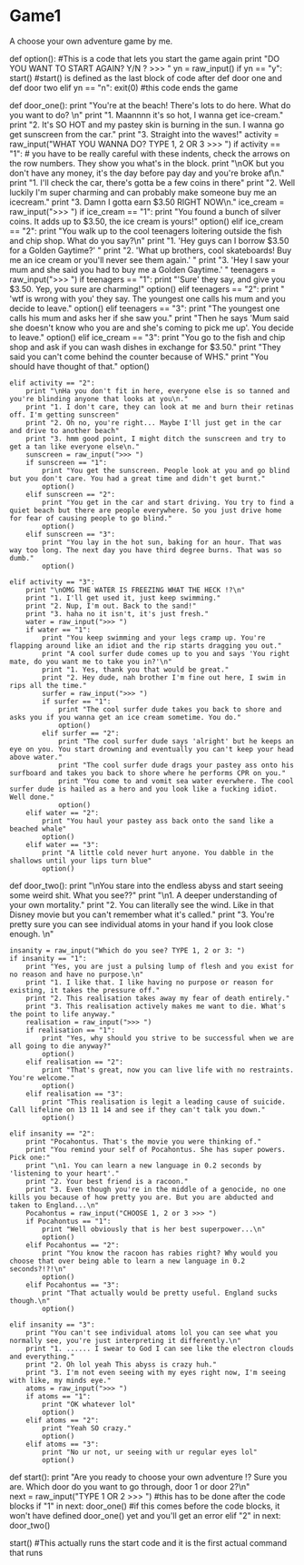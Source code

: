 # Game1
A choose your own adventure game by me. 


def option(): #This is a code that lets you start the game again
    print "DO YOU WANT TO START AGAIN?  Y/N ? >>>  "
    yn = raw_input()
    if yn == "y":
        start() #start() is defined as the last block of code after def door one and def door two
    elif yn == "n":
        exit(0)	#this code ends the game

def door_one():
	print "You're at the beach! There's lots to do here. What do you want to do? \n"
	print "1. Maannnn it's so hot, I wanna get ice-cream."
	print "2. It's SO HOT and my pastey skin is burning in the sun. I wanna go get sunscreen from the car."
	print "3. Straight into the waves!"
	activity = raw_input("WHAT YOU WANNA DO? TYPE 1, 2 OR 3 >>>  ")
	if activity == "1": # you have to be really careful with these indents, check the arrows on the row numbers. They show you what's in the block.
		print "\nOK but you don't have any money, it's the day before pay day and you're broke af\n."
		print "1. I'll check the car, there's gotta be a few coins in there"
		print "2. Well luckily I'm super charming and can probably make someone buy me an icecream."
		print "3. Damn I gotta earn $3.50 RIGHT NOW\n."
		ice_cream = raw_input(">>> ")
		if ice_cream == "1":
		    print "You found a bunch of silver coins. It adds up to $3.50, the ice cream is yours!"
		    option()
		elif ice_cream == "2":
		    print "You walk up to the cool teenagers loitering outside the fish and chip shop. What do you say?\n"
		    print "1. 'Hey guys can I borrow $3.50 for a Golden Gaytime?' "
		    print "2. 'What up brothers, cool skateboards! Buy me an ice cream or you'll never see them again.' "
		    print "3. 'Hey I saw your mum and she said you had to buy me a Golden Gaytime.' "
		    teenagers = raw_input(">>> ")
		    if teenagers == "1":
		        print "'Sure' they say, and give you $3.50. Yep, you sure are charming!"
		        option()
		    elif teenagers == "2":
		        print " 'wtf is wrong with you' they say. The youngest one calls his mum and you decide to leave."
		        option()
		    elif teenagers == "3":
		        print "The youngest one calls his mum and asks her if she saw you."
		        print "Then he says 'Mum said she doesn't know who you are and she's coming to pick me up'. You decide to leave."
		        option()
		elif ice_cream == "3":
		    print "You go to the fish and chip shop and ask if you can wash dishes in exchange for $3.50."
		    print "They said you can't come behind the counter because of WHS."
		    print "You should have thought of that."
		    option()

	elif activity == "2":
		print "\nHa you don't fit in here, everyone else is so tanned and you're blinding anyone that looks at you\n."
		print "1. I don't care, they can look at me and burn their retinas off. I'm getting sunscreen"
		print "2. Oh no, you're right... Maybe I'll just get in the car and drive to another beach"
		print "3. hmm good point, I might ditch the sunscreen and try to get a tan like everyone else\n."
		sunscreen = raw_input(">>> ")
		if sunscreen == "1":
		    print "You get the sunscreen. People look at you and go blind but you don't care. You had a great time and didn't get burnt."
		    option()
		elif sunscreen == "2":
		    print "You get in the car and start driving. You try to find a quiet beach but there are people everywhere. So you just drive home for fear of causing people to go blind."
		    option()
		elif sunscreen == "3":
		    print "You lay in the hot sun, baking for an hour. That was way too long. The next day you have third degree burns. That was so dumb."
		    option()

	elif activity == "3":
		print "\nOMG THE WATER IS FREEZING WHAT THE HECK !?\n"
		print "1. I'll get used it, just keep swimming."
		print "2. Nup, I'm out. Back to the sand!"
		print "3. haha no it isn't, it's just fresh."
		water = raw_input(">>> ")
		if water == "1":
		    print "You keep swimming and your legs cramp up. You're flapping around like an idiot and the rip starts dragging you out."
		    print "A cool surfer dude comes up to you and says 'You right mate, do you want me to take you in?'\n"
		    print "1. Yes, thank you that would be great."
		    print "2. Hey dude, nah brother I'm fine out here, I swim in rips all the time."
		    surfer = raw_input(">>> ")
		    if surfer == "1":
		        print "The cool surfer dude takes you back to shore and asks you if you wanna get an ice cream sometime. You do."
		        option()
		    elif surfer == "2": 
		        print "The cool surfer dude says 'alright' but he keeps an eye on you. You start drowning and eventually you can't keep your head above water."
		        print "The cool surfer dude drags your pastey ass onto his surfboard and takes you back to shore where he performs CPR on you."
		        print "You come to and vomit sea water everwhere. The cool surfer dude is hailed as a hero and you look like a fucking idiot. Well done."
		        option()
		elif water == "2":
		    print "You haul your pastey ass back onto the sand like a beached whale"
		    option()
		elif water == "3":
		    print "A little cold never hurt anyone. You dabble in the shallows until your lips turn blue"
		    option()
		
		
def door_two():
	print "\nYou stare into the endless abyss and start seeing some weird shit. What you see??"
	print "\n1. A deeper understanding of your own mortality."
	print "2. You can literally see the wind. Like in that Disney movie but you can't remember what it's called."
	print "3. You're pretty sure you can see individual atoms in your hand if you look close enough. \n"

	insanity = raw_input("Which do you see? TYPE 1, 2 or 3: ")
	if insanity == "1":
		print "Yes, you are just a pulsing lump of flesh and you exist for no reason and have no purpose.\n"
		print "1. I like that. I like having no purpose or reason for existing, it takes the pressure off."
		print "2. This realisation takes away my fear of death entirely."
		print "3. This realisation actively makes me want to die. What's the point to life anyway."
		realisation = raw_input(">>> ")
		if realisation == "1":
			print "Yes, why should you strive to be successful when we are all going to die anyway?"
			option()
		elif realisation == "2":
			print "That's great, now you can live life with no restraints. You're welcome."
			option()
		elif realisation == "3":
			print "This realisation is legit a leading cause of suicide. Call lifeline on 13 11 14 and see if they can't talk you down."
			option()
	
	elif insanity == "2":
		print "Pocahontus. That's the movie you were thinking of."
		print "You remind your self of Pocahontus. She has super powers. Pick one:"
		print "\n1. You can learn a new language in 0.2 seconds by 'listening to your heart'."
		print "2. Your best friend is a racoon."
		print "3. Even though you're in the middle of a genocide, no one kills you because of how pretty you are. But you are abducted and taken to England...\n"
		Pocahontus = raw_input("CHOOSE 1, 2 or 3 >>> ")
		if Pocahontus == "1":
			print "Well obviously that is her best superpower...\n"
			option()
		elif Pocahontus == "2":
			print "You know the racoon has rabies right? Why would you choose that over being able to learn a new language in 0.2 seconds?!?!\n"
			option()
		elif Pocahontus == "3":
			print "That actually would be pretty useful. England sucks though.\n"
			option()

	elif insanity == "3":
		print "You can't see individual atoms lol you can see what you normally see, you're just interpreting it differently.\n"
		print "1. ...... I swear to God I can see like the electron clouds and everything."
		print "2. Oh lol yeah This abyss is crazy huh."
		print "3. I'm not even seeing with my eyes right now, I'm seeing with like, my minds eye."
		atoms = raw_input(">>> ")
		if atoms == "1":
			print "OK whatever lol"
			option()
		elif atoms == "2":
			print "Yeah SO crazy."
			option()
		elif atoms == "3":
			print "No ur not, ur seeing with ur regular eyes lol"
			option()       
			
	

			
def start():
	print "Are you ready to choose your own adventure !? Sure you are. Which door do you want to go through, door 1 or door 2?\n"		
	next = raw_input("TYPE 1 OR 2 >>>  ") #this has to be done after the code blocks
	if "1" in next:
		door_one() #if this comes before the code blocks, it won't have defined door_one() yet and you'll get an error
	elif "2" in next:
		door_two()
    
    
start() #This actually runs the start code and it is the first actual command that runs
